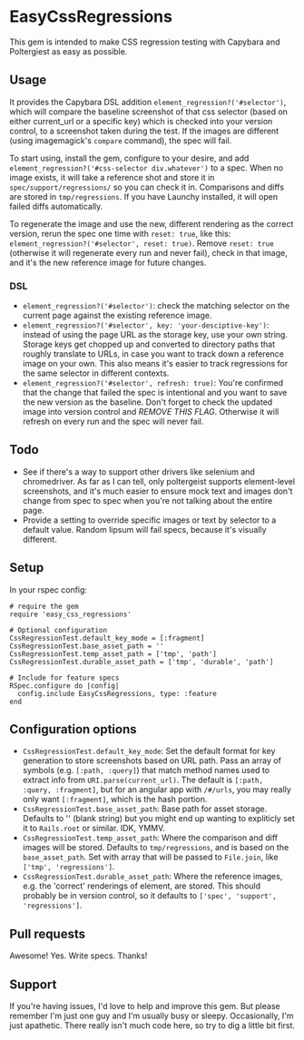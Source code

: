 # EasyCssRegressions

This gem is intended to make CSS regression testing with Capybara and Poltergiest as easy as possible.

## Usage

It provides the Capybara DSL addition `element_regression?('#selector')`, which will compare the baseline screenshot of that css selector (based on either current_url or a specific key) which is checked into your version control, to a screenshot taken during the test. If the images are different (using imagemagick's `compare` command), the spec will fail.

To start using, install the gem, configure to your desire, and add `element_regression?('#css-selector div.whatever')` to a spec. When no image exists, it will take a reference shot and store it in `spec/support/regressions/` so you can check it in. Comparisons and diffs are stored in `tmp/regressions`. If you have Launchy installed, it will open failed diffs automatically.

To regenerate the image and use the new, different rendering as the correct version, rerun the spec one time with `reset: true`, like this: `element_regression?('#selector', reset: true)`. Remove `reset: true` (otherwise it will regenerate every run and never fail), check in that image, and it's the new reference image for future changes.

### DSL

- `element_regression?('#selector')`: check the matching selector on the current page against the existing reference image.
- `element_regression?('#selector', key: 'your-desciptive-key')`: instead of using the page URL as the storage key, use your own string. Storage keys get chopped up and converted to directory paths that roughly translate to URLs, in case you want to track down a reference image on your own. This also means it's easier to track regressions for the same selector in different contexts.
- `element_regression?('#selector', refresh: true)`: You're confirmed that the change that failed the spec is intentional and you want to save the new version as the baseline. Don't forget to check the updated image into version control and *REMOVE THIS FLAG*. Otherwise it will refresh on every run and the spec will never fail.

## Todo

- See if there's a way to support other drivers like selenium and chromedriver. As far as I can tell, only poltergeist supports element-level screenshots, and it's much easier to ensure mock text and images don't change from spec to spec when you're not talking about the entire page.
- Provide a setting to override specific images or text by selector to a default value. Random lipsum will fail specs, because it's visually different.

## Setup

In your rspec config:
```
# require the gem
require 'easy_css_regressions'

# Optional configuration
CssRegressionTest.default_key_mode = [:fragment]
CssRegressionTest.base_asset_path = ''
CssRegressionTest.temp_asset_path = ['tmp', 'path']
CssRegressionTest.durable_asset_path = ['tmp', 'durable', 'path']

# Include for feature specs
RSpec.configure do |config|
  config.include EasyCssRegressions, type: :feature
end
```

## Configuration options

- `CssRegressionTest.default_key_mode`: Set the default format for key generation to store screenshots based on URL path. Pass an array of symbols (e.g. `[:path, :query]`) that match method names used to extract info from `URI.parse(current_url)`. The default is `[:path, :query, :fragment]`, but for an angular app with `/#/urls`, you may really only want `[:fragment]`, which is the hash portion.
- `CssRegressionTest.base_asset_path`: Base path for asset storage. Defaults to '' (blank string) but you might end up wanting to expliticly set it to `Rails.root` or similar. IDK, YMMV.
- `CssRegressionTest.temp_asset_path`: Where the comparison and diff images will be stored. Defaults to `tmp/regressions`, and is based on the `base_asset_path`. Set with array that will be passed to `File.join`, like `['tmp', 'regressions']`.
- `CssRegressionTest.durable_asset_path`: Where the reference images, e.g. the 'correct' renderings of element, are stored. This should probably be in version control, so it defaults to `['spec', 'support', 'regressions']`.

## Pull requests

Awesome! Yes. Write specs. Thanks!

## Support

If you're having issues, I'd love to help and improve this gem. But please remember I'm just one guy and I'm usually busy or sleepy. Occasionally, I'm just apathetic. There really isn't much code here, so try to dig a little bit first.
